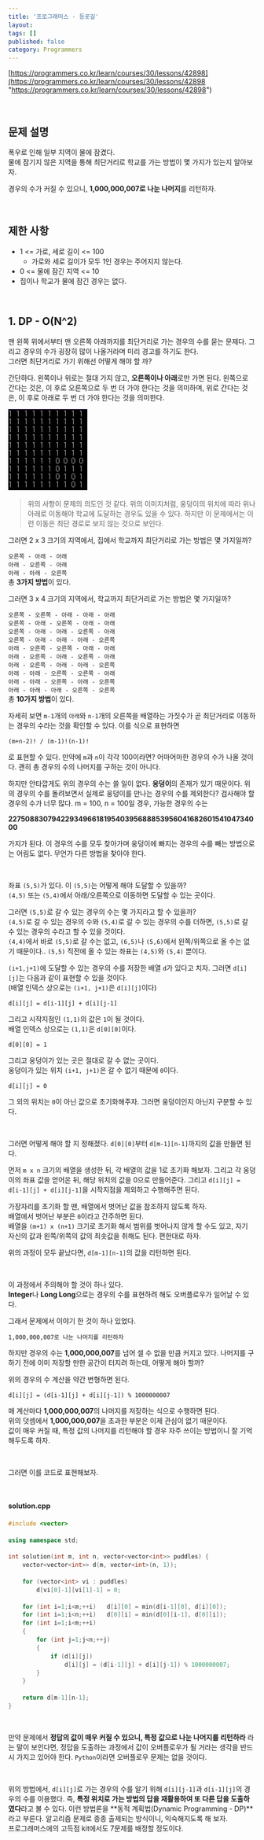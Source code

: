 ```yaml
---
title: '프로그래머스 - 등굣길'
layout: 
tags: []
published: false
category: Programmers
---
```

[https://programmers.co.kr/learn/courses/30/lessons/42898](https://programmers.co.kr/learn/courses/30/lessons/42898 "https://programmers.co.kr/learn/courses/30/lessons/42898")

&nbsp;

## 문제 설명
폭우로 인해 일부 지역이 물에 잠겼다.  
물에 잠기지 않은 지역을 통해 최단거리로 학교를 가는 방법이
몇 가지가 있는지 알아보자.

경우의 수가 커질 수 있으니, **1,000,000,007로 나눈 나머지**를 리턴하자.

&nbsp;

## 제한 사항
- 1 <= 가로, 세로 길이 <= 100
	- 가로와 세로 길이가 모두 1인 경우는 주어지지 않는다.
- 0 <= 물에 잠긴 지역 <= 10
- 집이나 학교가 물에 잠긴 경우는 없다.

&nbsp;

## 1. DP - O(N^2)

맨 왼쪽 위에서부터 맨 오른쪽 아래까지를 최단거리로 가는 경우의 수를 묻는 문제다.
그리고 경우의 수가 굉장히 많이 나올거라며 미리 경고를 하기도 한다.  
그러면 최단거리로 가기 위해선 어떻게 해야 할 까?

간단하다. 왼쪽이나 위로는 절대 가지 않고, **오른쪽이나 아래**로만 가면 된다.
왼쪽으로 간다는 것은, 이 후로 오른쪽으로 두 번 더 가야 한다는 것을 의미하며,
위로 간다는 것은, 이 후로 아래로 두 번 더 가야 한다는 것을 의미한다.

![case](/assets/images/programmers/p14/case.png "case")

> 위의 사항이 문제의 의도인 것 같다. 위의 이미지처럼, 웅덩이의 위치에 따라
> 위나 아래로 이동해야 학교에 도달하는 경우도 있을 수 있다.
> 하지만 이 문제에서는 이런 이동은 최단 경로로 보지 않는 것으로 보인다.

그러면 2 x 3 크기의 지역에서, 집에서 학교까지 최단거리로 가는 방법은 몇 가지일까?

``오른쪽 - 아래 - 아래``  
``아래 - 오른쪽 - 아래``  
``아래 - 아래 - 오른쪽``  
총 **3가지 방법**이 있다.

그러면 3 x 4 크기의 지역에서, 학교까지 최단거리로 가는 방법은 몇 가지일까?

``오른쪽 - 오른쪽 - 아래 - 아래 - 아래``  
``오른쪽 - 아래 - 오른쪽 - 아래 - 아래``  
``오른쪽 - 아래 - 아래 - 오른쪽 - 아래``  
``오른쪽 - 아래 - 아래 - 아래 - 오른쪽``  
``아래 - 오른쪽 - 오른쪽 - 아래 - 아래``  
``아래 - 오른쪽 - 아래 - 오른쪽 - 아래``  
``아래 - 오른쪽 - 아래 - 아래 - 오른쪽``  
``아래 - 아래 - 오른쪽 - 오른쪽 - 아래``  
``아래 - 아래 - 오른쪽 - 아래 - 오른쪽``  
``아래 - 아래 - 아래 - 오른쪽 - 오른쪽``  
총 **10가지 방법**이 있다.

자세히 보면 ``m-1``개의 ``아래``와 ``n-1``개의 오른쪽을 배열하는 가짓수가
곧 최단거리로 이동하는 경우의 수라는 것을 확인할 수 있다. 이를 식으로 표현하면

	(m+n-2)! / (m-1)!(n-1)!

로 표현할 수 있다. 만약에 ``m``과 ``n``이 각각 100이라면? 어마어마한 경우의 수가
나올 것이다. 괜히 총 경우의 수의 나머지를 구하는 것이 아니다.

하지만 안타깝게도 위의 경우의 수는 쓸 일이 없다. **웅덩이**의 존재가 있기 때문이다.
위의 경우의 수를 돌려보면서 실제로 웅덩이를 만나는 경우의 수를 제외한다?
검사해야 할 경우의 수가 너무 많다. m = 100, n = 100일 경우, 가능한 경우의 수는

**22750883079422934966181954039568885395604168260154104734000**

가지가 된다. 이 경우의 수를 모두 찾아가며 웅덩이에 빠지는 경우의 수를 빼는 방법으로는 어림도 없다. 무언가 다른 방법을 찾아야 한다.

&nbsp;

좌표 ``(5,5)``가 있다. 이 ``(5,5)``는 어떻게 해야 도달할 수 있을까?  
``(4,5)`` 또는 ``(5,4)``에서 아래/오른쪽으로 이동하면 도달할 수 있는 곳이다.

그러면 ``(5,5)``로 갈 수 있는 경우의 수는 몇 가지라고 할 수 있을까?  
``(4,5)``로 갈 수 있는 경우의 수와 ``(5,4)``로 갈 수 있는 경우의 수를 더하면,
``(5,5)``로 갈 수 있는 경우의 수라고 할 수 있을 것이다.  
``(4,4)``에서 바로 ``(5,5)``로 갈 수는 없고, ``(6,5)``나 ``(5,6)``에서
왼쪽/위쪽으로 올 수는 없기 때문이다.. ``(5,5)`` 직전에 올 수 있는 좌표는
``(4,5)``와 ``(5,4)`` 뿐이다.

``(i+1,j+1)``에 도달할 수 있는 경우의 수를 저장한 배열 ``d``가 있다고 치자.
그러면 ``d[i][j]``는 다음과 같이 표현할 수 있을 것이다.  
(배열 인덱스 상으로는 ``(i+1, j+1)``은 ``d[i][j]``이다)

	d[i][j] = d[i-1][j] + d[i][j-1]

그리고 시작지점인 ``(1,1)``의 값은 ``1``이 될 것이다.  
배열 인덱스 상으로는 ``(1,1)``은 ``d[0][0]``이다.

	d[0][0] = 1

그리고 웅덩이가 있는 곳은 절대로 갈 수 없는 곳이다.  
웅덩이가 있는 위치 ``(i+1, j+1)``은 갈 수 없기 때문에 ``0``이다.

	d[i][j] = 0

그 외의 위치는 ``0``이 아닌 값으로 초기화해주자. 그러면 웅덩이인지 아닌지
구분할 수 있다.

&nbsp;

그러면 어떻게 해야 할 지 정해졌다.
``d[0][0]``부터 ``d[m-1][n-1]``까지의 값을 만들면 된다.

먼저 ``m x n`` 크기의 배열을 생성한 뒤, 각 배열의 값을 1로 초기화 해보자.
그리고 각 웅덩이의 좌표 값을 얻어온 뒤, 해당 위치의 값을 0으로 만들어준다.
그리고 ``d[i][j] = d[i-1][j] + d[i][j-1]``을 시작지점을 제외하고 수행해주면 된다.

가장자리를 초기화 할 땐, 배열에서 벗어난 값을 참조하지 않도록 하자.  
배열에서 벗어난 부분은 ``0``이라고 간주하면 된다.  
배열을 ``(m+1) x (n+1)`` 크기로 초기화 해서 범위를 벗어나지 않게 할 수도 있고,
자기 자신의 값과 왼쪽/위쪽의 값의 최솟값을 취해도 된다. 편한대로 하자.

위의 과정이 모두 끝났다면, ``d[m-1][n-1]``의 값을 리턴하면 된다.

&nbsp;

이 과정에서 주의해야 할 것이 하나 있다.  
**Integer**나 **Long Long**으로는 경우의 수를 표현하려 해도 오버플로우가 일어날 수 있다.

그래서 문제에서 이야기 한 것이 하나 있었다.

	1,000,000,007로 나눈 나머지를 리턴하자

하지만 경우의 수는 **1,000,000,007**를 넘어 셀 수 없을 만큼 커지고 있다.
나머지를 구하기 전에 이미 저장할 만한 공간이 터지려 하는데, 어떻게 해야 할까?

위의 경우의 수 계산을 약간 변형하면 된다.

	d[i][j] = (d[i-1][j] + d[i][j-1]) % 1000000007

매 계산마다 **1,000,000,007**의 나머지를 저장하는 식으로 수행하면 된다.  
위의 덧셈에서 **1,000,000,007**을 초과한 부분은 이제 관심이 없기 때문이다.  
값이 매우 커질 때, 특정 값의 나머지를 리턴해야 할 경우 자주 쓰이는 방법이니
잘 기억해두도록 하자.

&nbsp;

그러면 이를 코드로 표현해보자.

&nbsp;

#### solution.cpp
```cpp
#include <vector>

using namespace std;

int solution(int m, int n, vector<vector<int>> puddles) {
    vector<vector<int>> d(m, vector<int>(n, 1));
    
    for (vector<int> vi : puddles)
        d[vi[0]-1][vi[1]-1] = 0;
    
    for (int i=1;i<m;++i)   d[i][0] = min(d[i-1][0], d[i][0]);
    for (int i=1;i<n;++i)   d[0][i] = min(d[0][i-1], d[0][i]);
    for (int i=1;i<m;++i)
    {
        for (int j=1;j<n;++j)
        {
            if (d[i][j])
                d[i][j] = (d[i-1][j] + d[i][j-1]) % 1000000007;
        }
    }
    
    return d[m-1][n-1];
}
```

&nbsp;

만약 문제에서 **정답의 값이 매우 커질 수 있으니, 특정 값으로 나눈 나머지를 리턴하라**
라는 말이 보인다면, 정답을 도출하는 과정에서 값이 오버플로우가 될 거라는 생각을
반드시 가지고 있어야 한다. ``Python``이라면 오버플로우 문제는 없을 것이다.

&nbsp;

위의 방법에서, ``d[i][j]``로 가는 경우의 수를 알기 위해 ``d[i][j-1]``과 ``d[i-1][j]``의 경우의 수를 이용했다. 즉, **특정 위치로 가는 방법의 답을 재활용하여 또 다른 답을 도출하였다**라고 볼 수 있다.
이런 방법론을 **동적 계획법(Dynamic Programming - DP)**라고 부른다.
알고리즘 문제로 종종 출제되는 방식이니, 익숙해지도록 해 보자.  
프로그래머스에의 고득점 kit에서도 7문제를 배정할 정도이다.